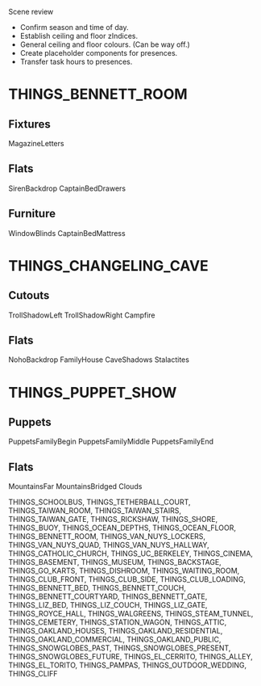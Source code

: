 Scene review

* Confirm season and time of day.
* Establish ceiling and floor zIndices.
* General ceiling and floor colours. (Can be way off.)
* Create placeholder components for presences.
* Transfer task hours to presences.

# THINGS_BENNETT_ROOM

## Fixtures
MagazineLetters

## Flats
SirenBackdrop
CaptainBedDrawers

## Furniture
WindowBlinds
CaptainBedMattress

# THINGS_CHANGELING_CAVE

## Cutouts
TrollShadowLeft
TrollShadowRight
Campfire

## Flats
NohoBackdrop
FamilyHouse
CaveShadows
Stalactites

# THINGS_PUPPET_SHOW

## Puppets
PuppetsFamilyBegin
PuppetsFamilyMiddle
PuppetsFamilyEnd

## Flats
MountainsFar
MountainsBridged
Clouds



THINGS_SCHOOLBUS,
THINGS_TETHERBALL_COURT,
THINGS_TAIWAN_ROOM,
THINGS_TAIWAN_STAIRS,
THINGS_TAIWAN_GATE,
THINGS_RICKSHAW,
THINGS_SHORE,
THINGS_BUOY,
THINGS_OCEAN_DEPTHS,
THINGS_OCEAN_FLOOR,
THINGS_BENNETT_ROOM,
THINGS_VAN_NUYS_LOCKERS,
THINGS_VAN_NUYS_QUAD,
THINGS_VAN_NUYS_HALLWAY,
THINGS_CATHOLIC_CHURCH,
THINGS_UC_BERKELEY,
THINGS_CINEMA,
THINGS_BASEMENT,
THINGS_MUSEUM,
THINGS_BACKSTAGE,
THINGS_GO_KARTS,
THINGS_DISHROOM,
THINGS_WAITING_ROOM,
THINGS_CLUB_FRONT,
THINGS_CLUB_SIDE,
THINGS_CLUB_LOADING,
THINGS_BENNETT_BED,
THINGS_BENNETT_COUCH,
THINGS_BENNETT_COURTYARD,
THINGS_BENNETT_GATE,
THINGS_LIZ_BED,
THINGS_LIZ_COUCH,
THINGS_LIZ_GATE,
THINGS_ROYCE_HALL,
THINGS_WALGREENS,
THINGS_STEAM_TUNNEL,
THINGS_CEMETERY,
THINGS_STATION_WAGON,
THINGS_ATTIC,
THINGS_OAKLAND_HOUSES,
THINGS_OAKLAND_RESIDENTIAL,
THINGS_OAKLAND_COMMERCIAL,
THINGS_OAKLAND_PUBLIC,
THINGS_SNOWGLOBES_PAST,
THINGS_SNOWGLOBES_PRESENT,
THINGS_SNOWGLOBES_FUTURE,
THINGS_EL_CERRITO,
THINGS_ALLEY,
THINGS_EL_TORITO,
THINGS_PAMPAS,
THINGS_OUTDOOR_WEDDING,
THINGS_CLIFF